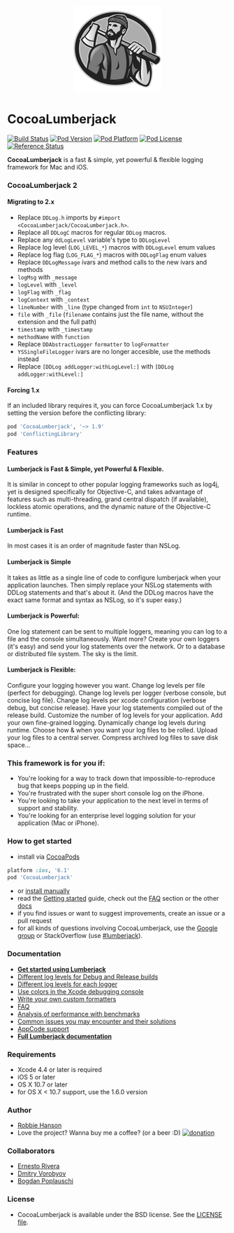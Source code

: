 <p align="center" >
  <img src="LumberjackLogo.png" title="Lumberjack logo" float=left>
</p>

CocoaLumberjack
===============
[![Build Status](http://img.shields.io/travis/CocoaLumberjack/CocoaLumberjack/master.svg?style=flat)](https://travis-ci.org/CocoaLumberjack/CocoaLumberjack)
[![Pod Version](http://img.shields.io/cocoapods/v/CocoaLumberjack.svg?style=flat)](http://cocoadocs.org/docsets/CocoaLumberjack/)
[![Pod Platform](http://img.shields.io/cocoapods/p/CocoaLumberjack.svg?style=flat)](http://cocoadocs.org/docsets/CocoaLumberjack/)
[![Pod License](http://img.shields.io/cocoapods/l/CocoaLumberjack.svg?style=flat)](http://opensource.org/licenses/BSD-3-Clause)
[![Reference Status](https://www.versioneye.com/objective-c/cocoalumberjack/reference_badge.svg?style=flat)](https://www.versioneye.com/objective-c/cocoalumberjack/references)

**CocoaLumberjack** is a fast & simple, yet powerful & flexible logging framework for Mac and iOS.

### CocoaLumberjack 2

#### Migrating to 2.x

* Replace `DDLog.h` imports by `#import <CocoaLumberjack/CocoaLumberjack.h>`.
* Replace all `DDLogC` macros for regular `DDLog` macros.
* Replace any `ddLogLevel` variable's type to `DDLogLevel`
* Replace log level (`LOG_LEVEL_*`) macros with `DDLogLevel` enum values
* Replace log flag (`LOG_FLAG_*`) macros with `DDLogFlag` enum values
* Replace `DDLogMessage` ivars and method calls to the new ivars and methods
* `logMsg` with `_message`
* `logLevel` with `_level`
* `logFlag` with `_flag`
* `logContext` with `_context`
* `lineNumber` with `_line` (type changed from `int` to `NSUInteger`)
* `file` with `_file` (`filename` contains just the file name, without the extension and the full path)
* `timestamp` with `_timestamp`
* `methodName` with `function`
* Replace `DDAbstractLogger` `formatter` to `logFormatter`
* `YSSingleFileLogger` ivars are no longer accesible, use the methods instead
* Replace `[DDLog addLogger:withLogLevel:]` with `[DDLog addLogger:withLevel:]`

#### Forcing 1.x

If an included library requires it, you can force CocoaLumberjack 1.x by setting the version before the conflicting library:

```ruby
pod 'CocoaLumberjack', '~> 1.9'
pod 'ConflictingLibrary'
```

### Features

#### Lumberjack is Fast & Simple, yet Powerful & Flexible.

It is similar in concept to other popular logging frameworks such as log4j, yet is designed specifically for Objective-C, and takes advantage of features such as multi-threading, grand central dispatch (if available), lockless atomic operations, and the dynamic nature of the Objective-C runtime.

#### Lumberjack is Fast

In most cases it is an order of magnitude faster than NSLog.

#### Lumberjack is Simple

It takes as little as a single line of code to configure lumberjack when your application launches. Then simply replace your NSLog statements with DDLog statements and that's about it. (And the DDLog macros have the exact same format and syntax as NSLog, so it's super easy.)

#### Lumberjack is Powerful:

One log statement can be sent to multiple loggers, meaning you can log to a file and the console simultaneously. Want more? Create your own loggers (it's easy) and send your log statements over the network. Or to a database or distributed file system. The sky is the limit.

#### Lumberjack is Flexible:

Configure your logging however you want. Change log levels per file (perfect for debugging). Change log levels per logger (verbose console, but concise log file). Change log levels per xcode configuration (verbose debug, but concise release). Have your log statements compiled out of the release build. Customize the number of log levels for your application. Add your own fine-grained logging. Dynamically change log levels during runtime. Choose how & when you want your log files to be rolled. Upload your log files to a central server. Compress archived log files to save disk space...

### This framework is for you if:

-   You're looking for a way to track down that impossible-to-reproduce bug that keeps popping up in the field.
-   You're frustrated with the super short console log on the iPhone.
-   You're looking to take your application to the next level in terms of support and stability.
-   You're looking for an enterprise level logging solution for your application (Mac or iPhone).

### How to get started
- install via [CocoaPods](http://cocoapods.org)

```ruby
platform :ios, '6.1'
pod 'CocoaLumberjack'
```
- or [install manually](Documentation/GettingStarted.md#manual-installation)
- read the [Getting started](Documentation/GettingStarted.md) guide, check out the [FAQ](Documentation/FAQ.md) section or the other [docs](Documentation/)
- if you find issues or want to suggest improvements, create an issue or a pull request
- for all kinds of questions involving CocoaLumberjack, use the [Google group](http://groups.google.com/group/cocoalumberjack) or StackOverflow (use [#lumberjack](http://stackoverflow.com/questions/tagged/lumberjack)).

### Documentation

- **[Get started using Lumberjack](Documentation/GettingStarted.md)**<br/>
- [Different log levels for Debug and Release builds](Documentation/XcodeTricks.md)<br/>
- [Different log levels for each logger](Documentation/PerLoggerLogLevels.md)<br/>
- [Use colors in the Xcode debugging console](Documentation/XcodeColors.md)<br/>
- [Write your own custom formatters](Documentation/CustomFormatters.md)<br/>
- [FAQ](Documentation/FAQ.md)<br/>
- [Analysis of performance with benchmarks](Documentation/Performance.md)<br/>
- [Common issues you may encounter and their solutions](Documentation/ProblemSolution.md)<br/>
- [AppCode support](Documentation/AppCode-support.md)
- **[Full Lumberjack documentation](Documentation/)**<br/>

### Requirements 
- Xcode 4.4 or later is required
- iOS 5 or later
- OS X 10.7 or later
- for OS X < 10.7 support, use the 1.6.0 version

### Author
- [Robbie Hanson](https://github.com/robbiehanson)
- Love the project? Wanna buy me a coffee? (or a beer :D) [![donation](http://www.paypal.com/en_US/i/btn/btn_donate_SM.gif)](https://www.paypal.com/cgi-bin/webscr?cmd=_s-xclick&hosted_button_id=UZRA26JPJB3DA)

### Collaborators
- [Ernesto Rivera](https://github.com/rivera-ernesto)
- [Dmitry Vorobyov](https://github.com/dvor)
- [Bogdan Poplauschi](https://github.com/bpoplauschi)

### License
- CocoaLumberjack is available under the BSD license. See the [LICENSE file](https://github.com/CocoaLumberjack/CocoaLumberjack/blob/master/LICENSE.txt).
